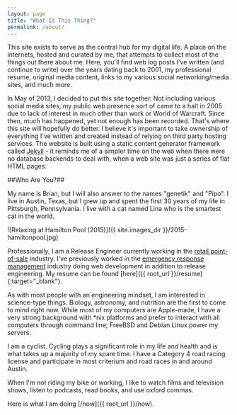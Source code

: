 ```yaml
---
layout: page
title: "What Is This Thing?"
permalink: /about/
---
```

This site exists to serve as the central hub for my digital life.  A place on the internets, hosted and curated by me, that attempts to collect most of the things out there about me.  Here, you'll find web log posts I've written (and continue to write) over the years dating back to 2001, my professional resume, original media content, links to my various social networking/media sites, and much more.

In May of 2013, I decided to put this site together.  Not including various social media sites, my public web presence sort of came to a halt in 2005 due to lack of interest in much other than work or World of Warcraft.  Since then, much has happened, yet not enough has been recorded.  That's where this site will hopefully do better.  I believe it's important to take ownership of everything I've written and created instead of relying on third party hosting services.  The website is built using a static content generator framework called [Jekyll](http://www.jekyllrb.com) - it reminds me of a simpler time on the web when there were no database backends to deal with, when a web site was just a series of flat HTML pages.

##Who Are You?##

My name is Brian, but I will also answer to the names "genetik" and "Pipo".  I live in Austin, Texas, but I grew up and spent the first 30 years of my life in Pittsburgh, Pennsylvania.  I live with a cat named Lina who is the smartest cat in the world.

![Relaxing at Hamilton Pool (2015)]({{ site.images_dir }}/2015-hamiltonpool.jpg)

Professionally, I am a Release Engineer currently working in the [retail point-of-sale](http://www.starmount.com) industry.  I've previously worked in the [emergency response management](http://www.collaborativefusion.com) industry doing web development in addition to release engineering.  My resume can be found [here]({{ root_url }}/resume){:target="\_blank"}.

As with most people with an engineering mindset, I am interested in science-type things.  Biology, astronomy, and nutrition are the first to come to mind right now.  While most of my computers are Apple-made, I have a very strong background with \*nix platforms and prefer to interact with all computers through command line; FreeBSD and Debian Linux power my servers.

I am a cyclist.  Cycling plays a significant role in my life and health and is what takes up a majority of my spare time.  I have a Category 4 road racing license and participate in most criterium and road races in and around Austin.

When I'm not riding my bike or working, I like to watch films and television shows, listen to podcasts, read books, and use oxford commas.

Here is what I am doing [/now]({{ root_url }}/now).

